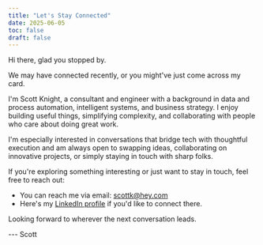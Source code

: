 ```yaml
---
title: "Let's Stay Connected"
date: 2025-06-05
toc: false
draft: false
---
```


Hi there, glad you stopped by.

We may have connected recently, or you might've just come across my card. 

I'm Scott Knight, a consultant and engineer with a background in data and process automation, intelligent systems, and business strategy. I enjoy building useful things, simplifying complexity, and collaborating with people who care about doing great work.

I'm especially interested in conversations that bridge tech with thoughtful execution and am always open to swapping ideas, collaborating on innovative projects, or simply staying in touch with sharp folks.

If you're exploring something interesting or just want to stay in touch, feel free to reach out:

- You can reach me via email: [scottk@hey.com](mailto:scottk@hey.com?subject=Quick%20hello)
- Here's my [LinkedIn profile](https://linkedin.com/in/imscottknight) if you'd like to connect there.

Looking forward to wherever the next conversation leads.

--- Scott